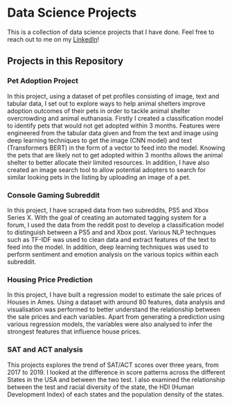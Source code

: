 # Data Science Projects

This is a collection of data science projects that I have done. Feel free to reach out to me on my [LinkedIn](https://www.linkedin.com/in/lucas-cher/)! 

## Projects in this Repository

### Pet Adoption Project

In this project, using a dataset of pet profiles consisting of image, text and tabular data, I set out to explore ways to help animal shelters improve adoption outcomes of their pets in order to tackle animal shelter overcrowding and animal euthanasia.  Firstly I created a classification model to identify pets that would not get adopted within 3 months. Features were engineered from the tabular data given and from the text and image using deep learning techniques to get the image (CNN model) and text (Transformers BERT) in the form of a vector to feed into the model. Knowing the pets that are likely not to get adopted within 3 months allows the animal shelter to better allocate their limited resources. In addition, I have also created an image search tool to allow potential adopters to search for similar looking pets in the listing by uploading an image of a pet.

### Console Gaming Subreddit

In this project, I have scraped data from two subreddits, PS5 and Xbox Series X. With the goal of creating an automated tagging system for a forum, I used the data from the reddit post to develop a classification model to distinguish between a PS5 and and Xbox post. Various NLP technques such as TF-IDF was used to clean data and extract features of the text to feed into the model. In addition, deep learning techniques was used to perform sentiment and emotion analysis on the various topics within each subreddit.

### Housing Price Prediction

In this project, I have built a regression model to estimate the sale prices of Houses in Ames. Using a dataset with around 80 features, data analysis and visualisation was performed to better understand the relationship between the sale prices and each variables. Apart from generating a prediction using various regression models, the variables were also analysed to infer the strongest features that influence house prices. 

### SAT and ACT analysis

This projects explores the trend of SAT/ACT scores over three years, from 2017 to 2019. I looked at the difference in score patterns across the different States in the USA and between the two test. I also examined the relationship between the test and racial diversity of the state, the HDI (Human Development Index) of each states and the population density of the states.